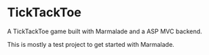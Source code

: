 TickTackToe
===========

A TickTackToe game built with Marmalade and a ASP MVC backend.

This is mostly a test project to get started with Marmalade.
